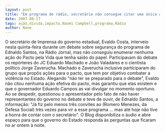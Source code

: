 ```yaml
---
layout: post
title: "Em programa de rádio, secretário não consegue citar uma única ação do Pacto pela Vida"
date: 2007-08-17
tags: ação,dívida,impacto,Naomi Campbell,programa,Rádio
author: None
---
```

O secret&aacute;rio de Imprensa do governo estadual, Evaldo Costa, interveio nesta quinta-feira durante um debate sobre seguran&ccedil;a do programa de Ednaldo Santos, na R&aacute;dio Jornal, mas n&atilde;o conseguiu enumerar nenhuma a&ccedil;&atilde;o do Pacto pela Vida que tenha sa&iacute;do do papel. Participavam do debate os rep&oacute;rteres do JC Eduardo Machado e Jo&atilde;o Valadares e o cientista pol&iacute;tico Jorge Zaverucha. Machado e Zaverucha inclusive participaram do grupo que prop&ocirc;s a&ccedil;&otilde;es para o pacto, que tem por objetivo combater a viol&ecirc;ncia no Estado.
Alegando &quot;n&atilde;o ter se preparado para o debate&quot;, Evaldo n&atilde;o citou nenhuma a&ccedil;&atilde;o efetiva do pacto, mas garantiu que elas existem e que o governador Eduardo Campos as vai divulgar no momento oportuno. Ao se despedir, questionou o apresentador pelo fato de n&atilde;o haver representantes do governo no debate e teve de ouvir, de Ednaldo Santos, a informa&ccedil;&atilde;o: &quot;J&aacute; fiz pelo menos tr&ecirc;s convites ao (Romero Menezes, da Defesa Social) tr&ecirc;s vezes para vir a esse programa ... mas at&eacute; hoje n&atilde;o tive a honra de contar com o secret&aacute;rio&quot;.
O Blog disponibiliza&nbsp;o &aacute;udio e abre espa&ccedil;o para que o governo do Estado responda &agrave;s perguntas que ficaram no ar ontem &agrave; noite. 